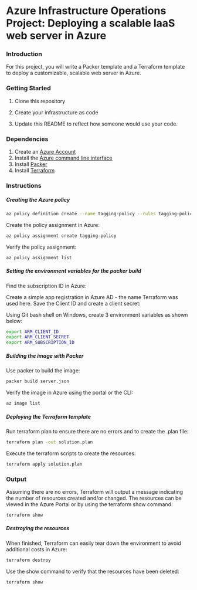 # Azure Infrastructure Operations Project: Deploying a scalable IaaS web server in Azure

### Introduction
For this project, you will write a Packer template and a Terraform template to deploy a customizable, scalable web server in Azure.

### Getting Started
1. Clone this repository

2. Create your infrastructure as code

3. Update this README to reflect how someone would use your code.

### Dependencies
1. Create an [Azure Account](https://portal.azure.com) 
2. Install the [Azure command line interface](https://docs.microsoft.com/en-us/cli/azure/install-azure-cli?view=azure-cli-latest)
3. Install [Packer](https://www.packer.io/downloads)
4. Install [Terraform](https://www.terraform.io/downloads.html)

### Instructions
##### Creating the Azure policy
```bash
az policy definition create --name tagging-policy --rules tagging-policy.json
```
Create the policy assignment in Azure:
```bash
az policy assignment create tagging-policy
```

Verify the policy assignment:
```bash
az policy assignment list
```
##### Setting the environment variables for the packer build
Find the subscription ID in Azure:

Create a simple app registration in Azure AD - the name Terraform was used here. Save the Client ID and create a client secret:

Using Git bash shell on Windows, create 3 environment variables as shown below:
```bash
export ARM_CLIENT_ID
export ARM_CLIENT_SECRET
export ARM_SUBSCRIPTION_ID
```

##### Building the image with Packer
Use packer to build the image:
```bash
packer build server.json
```
Verify the image in Azure using the portal or the CLI:
```bash
az image list
```

##### Deploying the Terraform template
Run terraform plan to ensure there are no errors and to create the .plan file:
```bash
terraform plan -out solution.plan
```
Execute the terraform scripts to create the resources:
```bash
terraform apply solution.plan
```

### Output
Assuming there are no errors, Terraform will output a message indicating the number of resources created and/or changed. 
The resources can be viewed in the Azure Portal or by using the terraform show command:
```bash
terraform show
```

##### Destroying the resources
When finished, Terraform can easily tear down the environment to avoid additional costs in Azure:
```bash
terraform destroy
```
Use the show command to verify that the resources have been deleted:
```bash
terraform show
```

